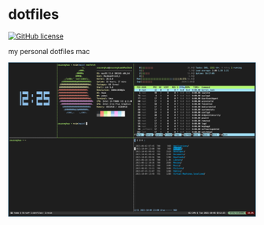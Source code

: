# dotfiles

[![GitHub license](https://img.shields.io/badge/license-MIT-blue.svg)](https://github.com/zouzonghua/dotfiles/blob/main/LICENSE)

my personal dotfiles mac

![shreenshot](./screenshot/202110051225.png)
